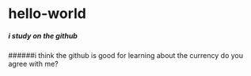 # hello-world

##### i study on the github

######i think the github is good for learning about the currency
do you agree with me?
